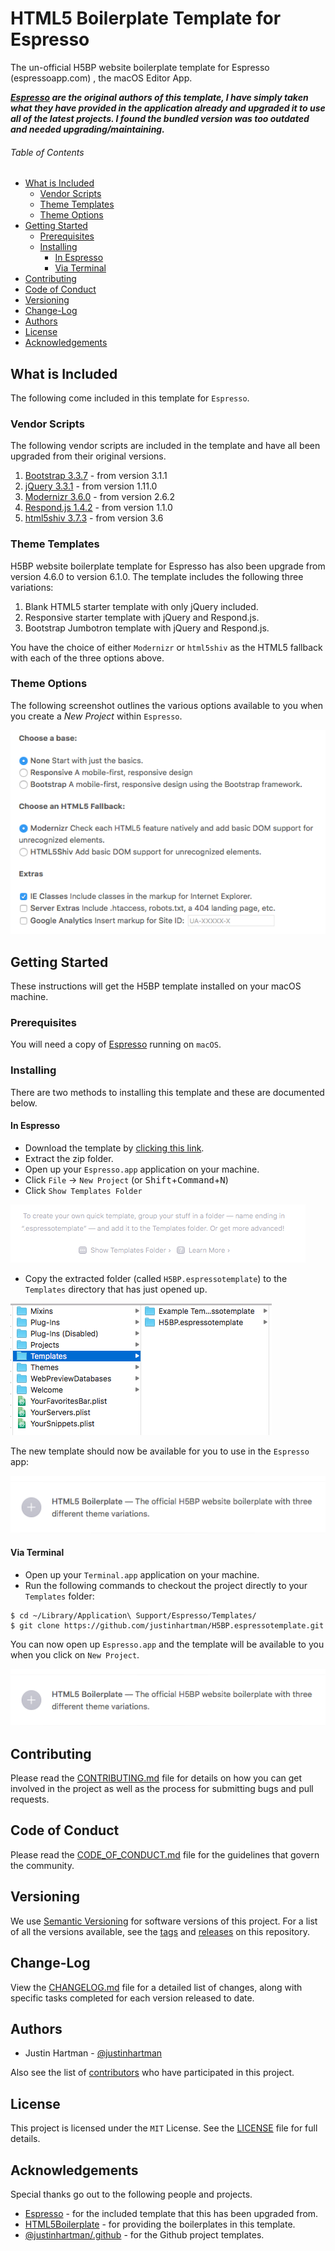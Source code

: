 # HTML5 Boilerplate Template for Espresso

The un-official H5BP website boilerplate template for Espresso (espressoapp.com)
, the macOS Editor App.

**_[Espresso][espressoapp] are the original authors of this template, I have
simply taken what they have provided in the application already and upgraded it
to use all of the latest projects. I found the bundled version was too outdated
and needed upgrading/maintaining._**

###### Table of Contents

- [What is Included](#what-is-included)
    - [Vendor Scripts](#vendor-scripts)
    - [Theme Templates](#theme-templates)
    - [Theme Options](#theme-options)
- [Getting Started](#getting-started)
  - [Prerequisites](#prerequisites)
  - [Installing](#installing)
    - [In Espresso](#in-espresso)
    - [Via Terminal](#via-terminal)
- [Contributing](#contributing)
- [Code of Conduct](#code-of-conduct)
- [Versioning](#versioning)
- [Change-Log](#change-log)
- [Authors](#authors)
- [License](#license)
- [Acknowledgements](#acknowledgements)

## What is Included

The following come included in this template for `Espresso`.

### Vendor Scripts

The following vendor scripts are included in the template and have all been
upgraded from their original versions.

1. [Bootstrap 3.3.7][bootstrap] - from version 3.1.1
2. [jQuery 3.3.1][jquery] - from version 1.11.0
3. [Modernizr 3.6.0][modernizr] - from version 2.6.2
4. [Respond.js 1.4.2][respond] - from version 1.1.0
5. [html5shiv 3.7.3][html5shiv] - from version 3.6

### Theme Templates

H5BP website boilerplate template for Espresso has also been upgrade from
version 4.6.0 to version 6.1.0. The template includes the following three
variations:

1. Blank HTML5 starter template with only jQuery included.
2. Responsive starter template with jQuery and Respond.js.
3. Bootstrap Jumbotron template with jQuery and Respond.js.

You have the choice of either `Modernizr` or `html5shiv` as the HTML5 fallback
with each of the three options above.

### Theme Options

The following screenshot outlines the various options available to you when you
create a _New Project_ within `Espresso`.

![Theme Options](docs/images/theme-options.png)

## Getting Started

These instructions will get the H5BP template installed on your macOS machine.

### Prerequisites

You will need a copy of [Espresso][espressoapp] running on `macOS`.

### Installing

There are two methods to installing this template and these are documented
below.

#### In Espresso

- Download the template by [clicking this link][code].
- Extract the zip folder.
- Open up your `Espresso.app` application on your machine.
- Click `File` -> `New Project`
   (or <kbd>Shift</kbd>+<kbd>Command</kbd>+<kbd>N</kbd>)
- Click `Show Templates Folder`

![show-templates-folder](docs/images/show-templates-folder.png)

- Copy the extracted folder (called `H5BP.espressotemplate`) to the `Templates`
  directory that has just opened up.

![templates-folder](docs/images/templates-folder.png)

The new template should now be available for you to use in the `Espresso` app:

![new template](docs/images/new-template.png)

#### Via Terminal

- Open up your `Terminal.app` application on your machine.
- Run the following commands to checkout the project directly to your
  `Templates` folder:

```terminal
$ cd ~/Library/Application\ Support/Espresso/Templates/
$ git clone https://github.com/justinhartman/H5BP.espressotemplate.git
```

You can now open up `Espresso.app` and the template will be available to you
when you click on `New Project`.

![new template](docs/images/new-template.png)

## Contributing

Please read the [CONTRIBUTING.md][CONTRIBUTING] file for details on how you
can get involved in the project as well as the process for submitting bugs
and pull requests.

## Code of Conduct

Please read the [CODE_OF_CONDUCT.md][COC] file for the guidelines that govern
the community.

## Versioning

We use [Semantic Versioning][semver] for software versions of this project.
For a list of all the versions available, see the [tags][tags] and
[releases][releases] on this repository.

## Change-Log

View the [CHANGELOG.md][changelog] file for a detailed list of changes,
along with specific tasks completed for each version released to date.

## Authors

- Justin Hartman - [@justinhartman][author-1]

Also see the list of [contributors][contribs] who have participated in this
project.

## License

This project is licensed under the `MIT` License. See the
[LICENSE][license] file for full details.

## Acknowledgements

Special thanks go out to the following people and projects.

- [Espresso][espressoapp] - for the included template that this has been
  upgraded from.
- [HTML5Boilerplate][h5bp] - for providing the boilerplates in this template.
- [@justinhartman/.github][.github] - for the Github project templates.

[//]: # (Make sure to change the URL links for `[tags]`, `[releases]`,)
[//]: # (`[contribs]` and `[author-1]` below to your specific project.)

[deploy]: #deployment
[CONTRIBUTING]: CONTRIBUTING.md
[COC]: CODE_OF_CONDUCT.md
[license]: LICENSE
[changelog]: CHANGELOG.md
[semver]: http://semver.org
[tags]: https://github.com/justinhartman/H5BP.espressotemplate/tags
[releases]: https://github.com/justinhartman/H5BP.espressotemplate/releases
[contribs]: https://github.com/justinhartman/H5BP.espressotemplate/contributors
[author-1]: https://github.com/justinhartman
[.github]: https://github.com/justinhartman/.github
[espressoapp]: https://espressoapp.com "Espresso, the Mac Editor."
[code]: https://github.com/justinhartman/H5BP.espressotemplate/archive/master.zip
[h5bp]: https://html5boilerplate.com
[bootstrap]: https://getbootstrap.com/docs/3.3/
[jquery]: https://jquery.com
[modernizr]: https://modernizr.com
[respond]: https://github.com/scottjehl/Respond
[html5shiv]: https://github.com/aFarkas/html5shiv
